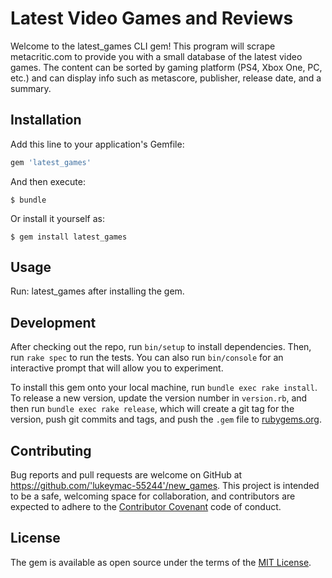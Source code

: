 # Latest Video Games and Reviews

Welcome to the latest_games CLI gem! This program will scrape metacritic.com to provide you with a small database of the latest video games.  The content can be sorted by gaming platform (PS4, Xbox One, PC, etc.) and can display info such as metascore, publisher, release date, and a summary.

## Installation

Add this line to your application's Gemfile:

```ruby
gem 'latest_games'
```

And then execute:

    $ bundle

Or install it yourself as:

    $ gem install latest_games

## Usage

Run: latest_games after installing the gem.

## Development

After checking out the repo, run `bin/setup` to install dependencies. Then, run `rake spec` to run the tests. You can also run `bin/console` for an interactive prompt that will allow you to experiment.

To install this gem onto your local machine, run `bundle exec rake install`. To release a new version, update the version number in `version.rb`, and then run `bundle exec rake release`, which will create a git tag for the version, push git commits and tags, and push the `.gem` file to [rubygems.org](https://rubygems.org).

## Contributing

Bug reports and pull requests are welcome on GitHub at https://github.com/'lukeymac-55244'/new_games. This project is intended to be a safe, welcoming space for collaboration, and contributors are expected to adhere to the [Contributor Covenant](http://contributor-covenant.org) code of conduct.


## License

The gem is available as open source under the terms of the [MIT License](http://opensource.org/licenses/MIT).
